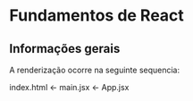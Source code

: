# Fundamentos de React

## Informações gerais

A renderização ocorre na seguinte sequencia:

index.html <- main.jsx <- App.jsx


